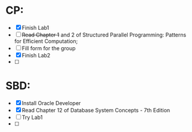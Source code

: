 
# CP:
- [x] Finish Lab1
- [ ] ~~Read Chapter 1~~ and 2 of Structured Parallel Programming: Patterns for Efficient Computation;
- [ ] Fill form for the group
- [x] Finish Lab2
- [ ] 

# SBD:
- [x] Install Oracle Developer
- [x] Read Chapter 12 of Database System Concepts - 7th Edition
- [ ] Try Lab1
- [ ] 